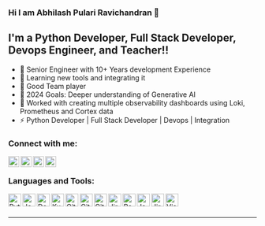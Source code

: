 ### Hi I am Abhilash Pulari Ravichandran 👋

## I'm a Python Developer, Full Stack Developer, Devops Engineer, and Teacher!!

- 🔭 Senior Engineer with 10+ Years development Experience
- 🌱 Learning new tools and integrating it
- 👯 Good Team player
- 🥅 2024 Goals: Deeper understanding of Generative AI
- 🥅 Worked with creating multiple observability dashboards using Loki, Prometheus and Cortex data
- ⚡ Python Developer | Full Stack Developer | Devops | Integration

### Connect with me:
[<img align="left" alt="Abhilash | Gmail" width="22px" src="https://cdn.jsdelivr.net/npm/simple-icons@3.13.0/icons/gmail.svg" />][gmail]
[<img align="left" alt="Abhilash | LinkedIn" width="22px" src="https://cdn.jsdelivr.net/npm/simple-icons@3.13.0/icons/linkedin.svg" />][linkedin]
[<img align="left" alt="Abhilash | Gitlab" width="22px" src="https://cdn.jsdelivr.net/npm/simple-icons@3.13.0/icons/gitlab.svg" />][gitlab]
[<img align="left" alt="Abhilash | Website" width="22px" src="https://cdn.jsdelivr.net/npm/simple-icons@3.13.0/icons/gmail.svg" />][website]

<br />

### Languages and Tools:
<img align="left" alt="Python" width="26px" src="https://cdn.jsdelivr.net/npm/simple-icons@3.13.0/icons/python.svg" />
<img align="left" alt="Jenkins" width="26px" src="https://cdn.jsdelivr.net/npm/simple-icons@3.13.0/icons/jenkins.svg" />
<img align="left" alt="Docker" width="26px" src="https://cdn.jsdelivr.net/npm/simple-icons@3.13.0/icons/docker.svg" />
<img align="left" alt="Kubernetes" width="26px" src="https://cdn.jsdelivr.net/npm/simple-icons@3.13.0/icons/kubernetes.svg" />
<img align="left" alt="Git" width="26px" src="https://cdn.jsdelivr.net/npm/simple-icons@3.13.0/icons/git.svg" />
<img align="left" alt="GitHub" width="26px" src="https://cdn.jsdelivr.net/npm/simple-icons@3.13.0/icons/github.svg" />
<img align="left" alt="GitLab" width="26px" src="https://cdn.jsdelivr.net/npm/simple-icons@3.13.0/icons/gitlab.svg" />
<img align="left" alt="Jira" width="26px" src="https://cdn.jsdelivr.net/npm/simple-icons@3.13.0/icons/jira.svg" />
<img align="left" alt="Postgres" width="26px" src="https://cdn.jsdelivr.net/npm/simple-icons@3.13.0/icons/postgresql.svg" />
<img align="left" alt="JavaScript" width="26px" src="https://cdn.jsdelivr.net/npm/simple-icons@3.13.0/icons/javascript.svg" />
<img align="left" alt="Jira" width="26px" src="https://cdn.jsdelivr.net/npm/simple-icons@3.13.0/icons/jira.svg" />
<img align="left" alt="Visual Studio Code" width="26px" src="https://cdn.jsdelivr.net/npm/simple-icons@3.13.0/icons/visualstudiocode.svg" />

<br />
<br />

---


[website]: https://abhilashgcp.gitlab.io/resume/
[gmail]: mailto:prabhilash91@gmail.com
[linkedin]: https://in.linkedin.com/in/abhilash-p-r-19a986138
[gitlab]: https://gitlab.com/abhilashgcp
